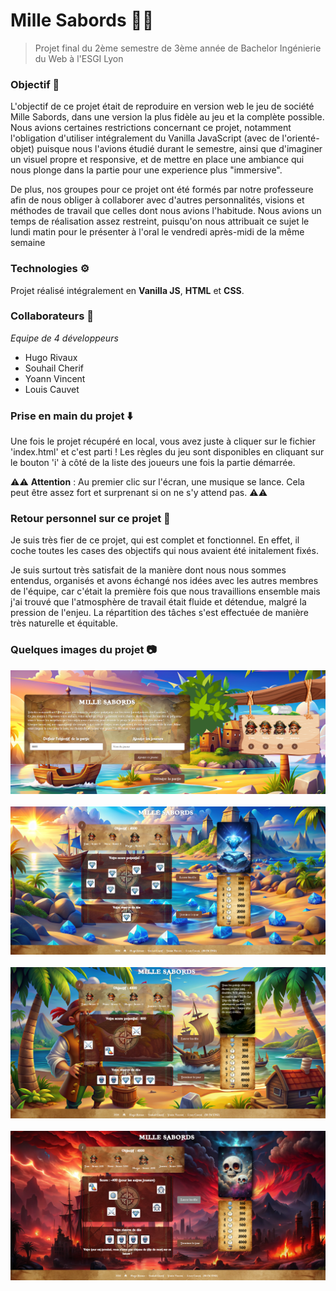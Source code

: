 # Mille Sabords 🏴‍☠️

>Projet final du 2ème semestre de 3ème année de Bachelor Ingénierie du Web à l'ESGI Lyon

### Objectif 🎯
L'objectif de ce projet était de reproduire en version web le jeu de société Mille Sabords, dans une version la plus fidèle au jeu et la complète possible.
Nous avions certaines restrictions concernant ce projet, notamment l'obligation d'utiliser intégralement du Vanilla JavaScript (avec de l'orienté-objet) puisque nous l'avions étudié durant le semestre, ainsi que d'imaginer un visuel propre et responsive, et de mettre en place une ambiance qui nous plonge dans la partie pour une experience plus "immersive".

De plus, nos groupes pour ce projet ont été formés par notre professeure afin de nous obliger à collaborer avec d'autres personnalités, visions et méthodes de travail que celles dont nous avions l'habitude.
Nous avions un temps de réalisation assez restreint, puisqu'on nous attribuait ce sujet le lundi matin pour le présenter à l'oral le vendredi après-midi de la même semaine 

### Technologies ⚙️
Projet réalisé intégralement en **Vanilla JS**, **HTML** et **CSS**.

### Collaborateurs 👥
*Equipe de 4 développeurs*
- Hugo Rivaux
- Souhail Cherif
- Yoann Vincent
- Louis Cauvet

### Prise en main du projet ⬇️
Une fois le projet récupéré en local, vous avez juste à cliquer sur le fichier 'index.html' et c'est parti ! Les règles du jeu sont disponibles en cliquant sur le bouton 'i' à côté de la liste des joueurs une fois la partie démarrée.

⚠️⚠️ **Attention** : Au premier clic sur l'écran, une musique se lance. Cela peut être assez fort et surprenant si on ne s'y attend pas. ⚠️⚠️

### Retour personnel sur ce projet 💭
Je suis très fier de ce projet, qui est complet et fonctionnel. En effet, il coche toutes les cases des objectifs qui nous avaient été initalement fixés.

Je suis surtout très satisfait de la manière dont nous nous sommes entendus, organisés et avons échangé nos idées avec les autres membres de l'équipe, car c'était la première fois que nous travaillions ensemble mais j'ai trouvé que l'atmosphère de travail était fluide et détendue, malgré la pression de l'enjeu. La répartition des tâches s'est effectuée de manière très naturelle et équitable.

### Quelques images du projet 📷
![Choix des joueurs et du score à atteindre](https://github.com/Louis-Cauvet/Captures-des-projets/blob/main/Mille%20Sabords/capture1.png)
</br></br>
![Plateau de jeu](https://github.com/Louis-Cauvet/Captures-des-projets/blob/main/Mille%20Sabords/capture2.png)
</br></br>
![Partie en cours](https://github.com/Louis-Cauvet/Captures-des-projets/blob/main/Mille%20Sabords/capture3.png)
</br></br>
![Mode Ile de la Tête de Mort](https://github.com/Louis-Cauvet/Captures-des-projets/blob/main/Mille%20Sabords/capture4.png)
